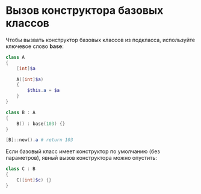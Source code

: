 # <a name="call-base-class-constructor"></a>Вызов конструктора базовых классов

Чтобы вызвать конструктор базовых классов из подкласса, используйте ключевое слово **base**:

```PowerShell
class A 
{
    [int]$a

    A([int]$a)
    {
        $this.a = $a
    }
}

class B : A
{
    B() : base(103) {}
}

[B]::new().a # return 103
```

Если базовый класс имеет конструктор по умолчанию (без параметров), явный вызов конструктора можно опустить:

```PowerShell
class C : B
{
    C([int]$c) {}
}
```